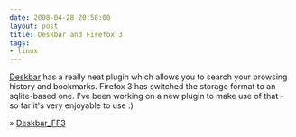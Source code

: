 ```yaml
---
date: 2008-04-28 20:58:00
layout: post
title: Deskbar and Firefox 3
tags:
- linux
---
```


[Deskbar](raphael.slinckx.net/deskbar/) has a really neat plugin which allows
you to search your browsing history and bookmarks. Firefox 3 has switched the
storage format to an sqlite-based one. I've been working on a new plugin to
make use of that - so far it's very enjoyable to use :)

» [Deskbar_FF3](http://github.com/lutzky/deskbar_ff3)
